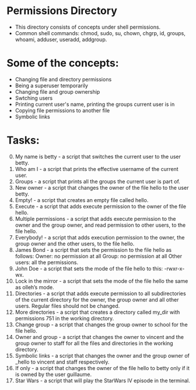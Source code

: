# Permissions Directory

- This directory consists of concepts under shell permissions. <br>
- Common shell commands: chmod, sudo, su, chown, chgrp, id, groups, whoami, adduser, useradd, addgroup. <br>

# Some of the concepts:

- Changing file and directory permissions <br>
- Being a superuser temporarily <br>
- Changing file and group ownership <br>
- Swtching users<br>
- Printing current user's name, printing the groups current user is in <br>
- Copying file permissions to another file
- Symbolic links

# Tasks:

0. My name is betty - a script that switches the current user to the user betty.
1. Who am I - a script that prints the effective username of the current user.
2. Groups - a script that prints all the groups the current user is part of.
3. New owner - a script that changes the owner of the file hello to the user betty.
4. Empty! - a script that creates an empty file called hello.
5. Execute - a script that adds execute permission to the owner of the file hello.
6. Multiple permissions - a script that adds execute permission to the owner and the group owner, and read permission to other users, to the file hello.
7. Everybody! - a script that adds execution permission to the owner, the group owner and the other users, to the file hello.
8. James Bond - a script that sets the permission to the file hello as follows:
Owner: no permission at all
Group: no permission at all
Other users: all the permissions.
9. John Doe -  a script that sets the mode of the file hello to this:
-rwxr-x-wx.
10. Lock in the mirror - a script that sets the mode of the file hello the same as olleh’s mode.
11. Directories - a script that adds execute permission to all subdirectories of the current directory for the owner, the group owner and all other users. Regular files should not be changed.
12. More directories - a script that creates a directory called my_dir with permissions 751 in the working directory.
13. Change group - a script that changes the group owner to school for the file hello.
14. Owner and group - a script that changes the owner to vincent and the group owner to staff for all the files and directories in the working directory.
15. Symbolic links - a script that changes the owner and the group owner of _hello to vincent and staff respectively.
16. If only - a script that changes the owner of the file hello to betty only if it is owned by the user guillaume.
17. Star Wars - a script that will play the StarWars IV episode in the terminal.
